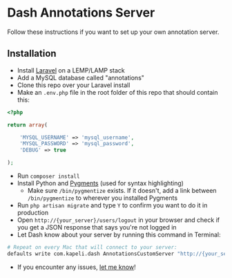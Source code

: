 # Dash Annotations Server

Follow these instructions if you want to set up your own annotation server.

## Installation

* Install [Laravel](http://laravel.com/) on a LEMP/LAMP stack
* Add a MySQL database called "annotations"
* Clone this repo over your Laravel install
* Make an `.env.php` file in the root folder of this repo that should contain this:

```php
<?php

return array(

    'MYSQL_USERNAME' => 'mysql_username',
    'MYSQL_PASSWORD' => 'mysql_password',
    'DEBUG' => true

);
```

* Run `composer install`
* Install Python and [Pygments](http://pygments.org/) (used for syntax highlighting)
  * Make sure `/bin/pygmentize` exists. If it doesn't, add a link between `/bin/pygmentize` to wherever you installed Pygments
* Run `php artisan migrate` and type `Y` to confirm you want to do it in production
* Open `http://{your_server}/users/logout` in your browser and check if you get a JSON response that says you're not logged in
* Let Dash know about your server by running this command in Terminal:

```bash
# Repeat on every Mac that will connect to your server:
defaults write com.kapeli.dash AnnotationsCustomServer "http://{your_server}"
```

* If you encounter any issues, [let me know](https://github.com/Kapeli/Dash-Annotations/issues/new)!
